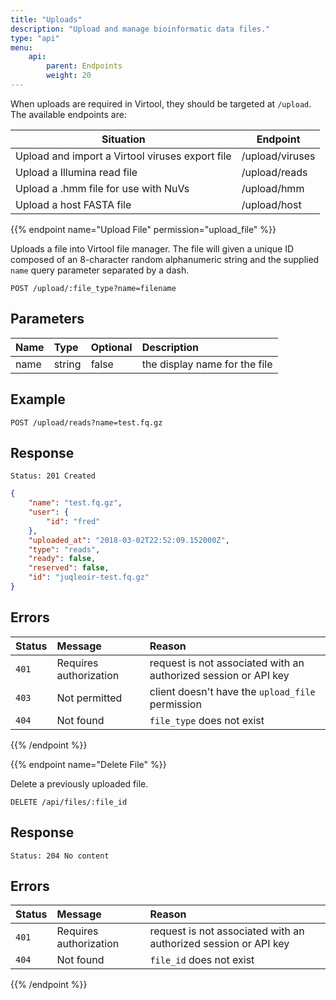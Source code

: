 ```yaml
---
title: "Uploads"
description: "Upload and manage bioinformatic data files."
type: "api"
menu:
    api:
        parent: Endpoints
        weight: 20
---
```


When uploads are required in Virtool, they should be targeted at ``/upload``. The available endpoints are:

Situation                                       | Endpoint               
------------------------------------------------|------------------------
Upload and import a Virtool viruses export file | /upload/viruses        
Upload a Illumina read file                     | /upload/reads          
Upload a .hmm file for use with NuVs            | /upload/hmm            
Upload a host FASTA file                        | /upload/host           

{{% endpoint name="Upload File" permission="upload_file" %}}

Uploads a file into Virtool file manager. The file will given a unique ID composed of an 8-character random alphanumeric string and the supplied ``name`` query parameter separated by a dash.

```
POST /upload/:file_type?name=filename
```

## Parameters

| Name     | Type    | Optional | Description                            |
| :------- | :------ | :------- | :------------------------------------- |
| name     | string  | false    | the display name for the file          |

## Example

```
POST /upload/reads?name=test.fq.gz
```

## Response

```
Status: 201 Created
```

```json
{
	"name": "test.fq.gz",
	"user": {
		"id": "fred"
	},
	"uploaded_at": "2018-03-02T22:52:09.152000Z",
	"type": "reads",
	"ready": false,
	"reserved": false,
	"id": "juqleoir-test.fq.gz"
}
```

## Errors

| Status | Message                | Reason                                                          |
| :----- | :--------------------- | :-------------------------------------------------------------- |
| `401`  | Requires authorization | request is not associated with an authorized session or API key |
| `403`  | Not permitted          | client doesn't have the `upload_file` permission                |
| `404`  | Not found              | `file_type` does not exist                                      |

{{% /endpoint %}}


{{% endpoint name="Delete File" %}}

Delete a previously uploaded file.

```
DELETE /api/files/:file_id
```

## Response

```
Status: 204 No content
```

## Errors

| Status | Message                | Reason                                                          |
| :----- | :--------------------- | :-------------------------------------------------------------- |
| `401`  | Requires authorization | request is not associated with an authorized session or API key |
| `404`  | Not found              | `file_id` does not exist                                        |

{{% /endpoint %}}
